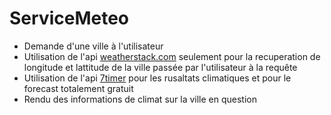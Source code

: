 # ServiceMeteo

- Demande d'une ville à l'utilisateur  
- Utilisation de l'api [weatherstack.com](https://weatherstack.com/documentation) seulement pour la recuperation de longitude et lattitude de la ville passée par l'utilisateur à la requête
- Utilisation de l'api [7timer](http://www.7timer.info/doc.php?lang=en#api) pour les rusaltats climatiques et pour le forecast totalement gratuit
- Rendu des informations de climat sur la ville en question